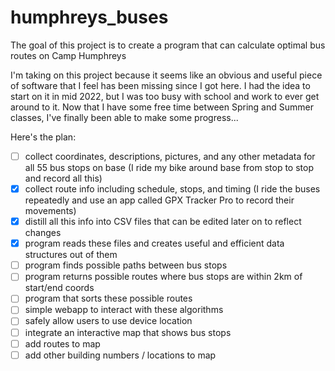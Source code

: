 # humphreys_buses

The goal of this project is to create a program that can calculate optimal bus routes on Camp Humphreys

I'm taking on this project because it seems like an obvious and useful piece of software that I feel has been missing since I got here.
I had the idea to start on it in mid 2022, but I was too busy with school and work to ever get around to it.
Now that I have some free time between Spring and Summer classes, I've finally been able to make some progress...

Here's the plan:
- [ ] collect coordinates, descriptions, pictures, and any other metadata for all 55 bus stops on base (I ride my bike around base from stop to stop and record all this)
- [x] collect route info including schedule, stops, and timing (I ride the buses repeatedly and use an app called GPX Tracker Pro to record their movements)
- [x] distill all this info into CSV files that can be edited later on to reflect changes
- [x] program reads these files and creates useful and efficient data structures out of them
- [ ] program finds possible paths between bus stops
- [ ] program returns possible routes where bus stops are within 2km of start/end coords
- [ ] program that sorts these possible routes
- [ ] simple webapp to interact with these algorithms
- [ ] safely allow users to use device location
- [ ] integrate an interactive map that shows bus stops
- [ ] add routes to map
- [ ] add other building numbers / locations to map
